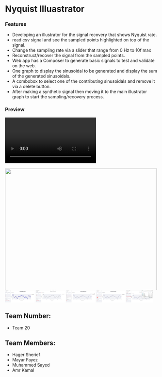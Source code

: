 # Nyquist Illuastrator

### Features

- Developing an illustrator for the signal recovery that shows Nyquist rate.
- read csv signal and see the sampled points highlighted on top of the signal.
- Change the sampling rate via a slider that range from 0 Hz to 10f max
- Reconstruct/recover the signal from the sampled points.
- Web app has a Composer to generate basic signals to test and validate on the web.
- One graph to display the sinusoidal to be generated and display the sum of the generated sinusoidals.
- A combobox to select one of the contributing sinusoidals and remove it via a delete button.
- After making a synthetic signal then moving it to the main illustrator graph to start the sampling/recovery process.

### Preview

<code><video src="https://github.com/Amr-said/DSP_Task1_-20-/blob/main/Videos/Nyquist_Illustrator_studio%20%C2%B7%20Streamlit%20-%20Personal%20-%20Microsoft%E2%80%8B%20Edge%202022-10-29%2018-28-36.mp4"></code>

<p><img align="left" src="" width="500" height="400">

<code><img height=40 src="https://github.com/Amr-said/DSP_Task1_-20-/blob/main/Screenshots/scr1.jpg"></code>
<code><img height=40 src="https://github.com/Amr-said/DSP_Task1_-20-/blob/main/Screenshots/scr2.jpg"></code>
<code><img height=40 src="https://github.com/Amr-said/DSP_Task1_-20-/blob/main/Screenshots/scr3.jpg"></code>
<code><img height=40 src="https://github.com/Amr-said/DSP_Task1_-20-/blob/main/Screenshots/scr4.jpg"></code>
<code><img height=40 src="https://github.com/Amr-said/DSP_Task1_-20-/blob/main/Screenshots/scr5.jpg"></code>

## Team Number:

- Team 20

## Team Members:

- Hager Sherief
- Mayar Fayez
- Muhammed Sayed
- Amr Kamal
